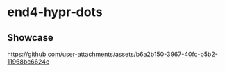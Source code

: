 # end4-hypr-dots

## Showcase

https://github.com/user-attachments/assets/b6a2b150-3967-40fc-b5b2-11968bc6624e


